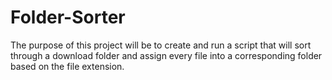 # Folder-Sorter
The purpose of this project will be to create and run a script that will sort through a download folder and assign every file into a corresponding folder based on the file extension.
